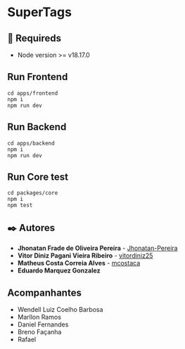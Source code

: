 # SuperTags

## 📌 Requireds
- Node version >= v18.17.0

## Run Frontend
```
cd apps/frontend
npm i
npm run dev
```

## Run Backend
```
cd apps/backend
npm i
npm run dev
```

## Run Core test
```
cd packages/core
npm i
npm test
```

## ✒️ Autores
- **Jhonatan Frade de Oliveira Pereira** - [Jhonatan-Pereira](https://github.com/Jhonatan-Pereira)
- **Vitor Diniz Pagani Vieira Ribeiro** - [vitordiniz25](https://github.com/vitordiniz25)
- **Matheus Costa Correia Alves** - [mcostaca](https://github.com/mcostaca)
- **Eduardo Marquez Gonzalez**

## Acompanhantes
- Wendell Luiz Coelho Barbosa
- Marllon Ramos
- Daniel Fernandes
- Breno Façanha
- Rafael